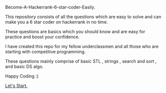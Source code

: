 Become-A-Hackerrank-6-star-coder-Easily.

This repository consists of all the questions which are easy to solve and can make you a 6 star coder on hackerrank in no time.

These questions are basics which you should know and are easy for practice and boost your confidence.

I have created this repo for my fellow underclassmen and all those who are starting with competitive programming.

These questions mainly comprise of basic STL , strings , search and sort , and basic DS algo.

Happy Coding :)

<a href="INDEX-1.html">Let's Start.</a>
